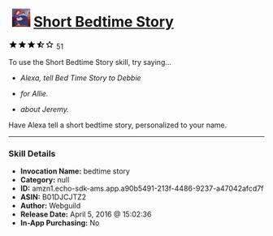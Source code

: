 # &nbsp;<img src="skill_icon" alt="Short Bedtime Story icon" width="36"> [Short Bedtime Story](http://alexa.amazon.com/#skills/amzn1.echo-sdk-ams.app.a90b5491-213f-4486-9237-a47042afcd7f)
![3.4 stars](../../images/ic_star_black_18dp_1x.png)![3.4 stars](../../images/ic_star_black_18dp_1x.png)![3.4 stars](../../images/ic_star_black_18dp_1x.png)![3.4 stars](../../images/ic_star_half_black_18dp_1x.png)![3.4 stars](../../images/ic_star_border_black_18dp_1x.png) 51

To use the Short Bedtime Story skill, try saying...

* *Alexa, tell Bed Time Story to Debbie*

* *for Allie.*

* *about Jeremy.*

Have Alexa tell a short bedtime story, personalized to your name.

***

### Skill Details

* **Invocation Name:** bedtime story
* **Category:** null
* **ID:** amzn1.echo-sdk-ams.app.a90b5491-213f-4486-9237-a47042afcd7f
* **ASIN:** B01DJCJTZ2
* **Author:** Webguild
* **Release Date:** April 5, 2016 @ 15:02:36
* **In-App Purchasing:** No
